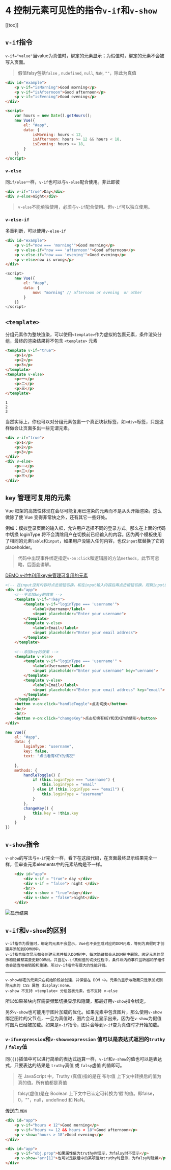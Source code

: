 # 4 控制元素可见性的指令`v-if`和`v-show`

[[toc]]

## `v-if`指令

`v-if="value"`当value为真值时，绑定的元素显示；为假值时，绑定的元素不会被写入页面。

>假值falsy包括`false` , `nudefined`, `null`, `NaN`, `""`，除此为真值

```html
<div id="example">
    <p v-if="isMorning">Good morning</p>
    <p v-if="isAfternoon">Good afternoon</p>
    <p v-if="isEvening">Good evening</p>
</div>

<script>
    var hours = new Date().getHours();
    new Vue({
        el: "#app",
        data: {
            isMorning: hours < 12,
            isAfternoon: hours >= 12 && hours < 18,
            isEvening: hours >= 18,
        }
    )}
</script>
```
### `v-else`

同`if/else`一样，`v-if`也可以与`v-else`配合使用。非此即彼
```html
<div v-if="true">Day</div>
<div v-else>night</div>
```
>`v-else`不能单独使用，必须与`v-if`配合使用。但`v-if`可以独立使用。

### `v-else-if`

多重判断，可以使用`v-else-if`
```html
<div id="example">
    <p v-if="now === 'morning'">Good morning</p>
    <p v-else-if="now === 'afternoon'">Good afternoon</p>
    <p v-else-if="now === 'evening'">Good evening</p>
    <p v-else>now is wrong</p>
</div>
```
```js
<script>
    new Vue({
        el: "#app",
        data: {
            now: "morning" // afternoon or evening  or other
        }
    )}
</script>
```

## `<template>`

分组元素作为整块渲染，可以使用`<template>`作为虚拟的包裹元素，条件渲染分组，最终的渲染结果将不包含 `<template>` 元素
```html
<template v-if="true">
    <p>1</p>
    <p>2</p>
    <p>3</p>
</template>
<template v-else>
    <p>一</p>
    <p>二</p>
    <p>三</p>
</template>
```
    1
    2
    3

当然实际上，你也可以对分组元素包裹一个真正块状标签，如`<div>`标签，只是这样做会让页面多出一些无谓元素。
```html
<div v-if="true">
    <p>1</p>
    <p>2</p>
    <p>3</p>
</div>
<div v-else>
    <p>一</p>
    <p>二</p>
    <p>三</p>
</div>
```

## `key` 管理可复用的元素

Vue 框架的高效性体现在会尽可能复用已渲染的元素而不是从头开始渲染。这么做除了使 Vue 变得非常快之外，还有其它一些好处。

例如：模拟登录页面的输入框，允许用户选择不同的登录方式。那么在上面的代码中切换 loginType 将不会清除用户在切换前已经输入的内容。因为两个模板使用了相同的元素`lable`和`input`，如果用户没输入任何内容，也仅`input`框替换了它的 placeholder。

>代码中出现事件绑定指定`v-on:click`和逻辑层的方法`methods`，此节可忽略，后面会讲解。

[DEMO v-if中利用key来管理可复用的元素](https://jsrun.net/JsXKp/edit)

```html
<!-- 在input没有内容时点击按钮切换，和在input输入内容后再点击按钮切换，观察input的值变化 -->
<div id="app">
    <!--不添加key的效果 -->    
    <template v-if="!key">
        <template v-if="loginType === 'username'">
            <label>Username</label>
            <input placeholder="Enter your username">
        </template>
        <template v-else>
            <label>Email</label>
            <input placeholder="Enter your email address">
        </template>
    </template>
    
    <!--添加key的效果 -->
    <template v-else>
        <template v-if="loginType === 'username'" >
            <label>Username</label>
            <input placeholder="Enter your username" key="uername">
        </template>
        <template v-else>
            <label>Email</label>
            <input placeholder="Enter your email address" key="email">
        </template>
    </template>
    <button v-on:click="handleToggle">点击切换</button>
    <br/>
    <br/>
    <button v-on:click="changeKey">点击切换有KEY和无KEY的情形</button>
</div>
```
```js
new Vue({
    el: "#app",
    data: {
        loginType: "username",
        key: false,
        text: "点击看有KEY的情况"
        
    },
    methods: {
        handleToggle() {
            if (this.loginType === "username") {
                this.loginType = "email"
            } else if (this.loginType === "email") {
                this.loginType = "username"
            }
        },
        changeKey() {
            this.key = !this.key
        }
    }
})
```

## `v-show`指令

`v-show`的写法与`v-if`完全一样，看下在这段代码，在页面最终显示结果完全一样，但审查元素elements中的元素结构是不一样。

```html
    <div id="app">
        <div v-if = "true"> day </div>
        <div v-if = "false"> night </div>
        <br/>
        <div v-show = "true">day</div>
        <div v-show = "false">night</div>
    </div>
```
![显示结果](../image/show.png)

## `v-if`和`v-show`的区别

    v-if指令为假值时，绑定的元素不会显示，Vue也不会生成对应的DOM元素，等到为真假时才创建并添加到DOM树中。
    v-if指令每次显示都会创建元素并插入DOM树中，每次隐藏都会从DOM树中删除，绑定元素的显示和隐藏都需要更新DOM树。并且在v-if真假值的切换过程中，条件块内的事件监听器和子组件也会适当地被销毁和重建。所以v-if指令有很大的性能开销。
---
    v-show绑定的元素只在初始阶段被创建，并保留在 DOM 中。元素的显示与隐藏只是添加或删除元素的 CSS 属性 display:none。
    v-show 不支持 <template> 分组包裹元素，也不支持 v-else

所以如果某块内容需要频繁切换显示和隐藏，那最好用`v-show`指令绑定。

另外`v-show`也可能用于图片加载的优化。如果元素中包含图片，那么使用`v-show`绑定图片的父节点，一旦为真值时，图片会马上显示出来，因为在`v-show`为假值时图片已经被加载。如果是`v-if`指令，图片会等到`v-if`变为真值时才开始加载。

### `v-if=expression`和`v-show=expression` 值可以是表达式返回的`truthy` / `falsy`值

同`{{}}`插值中可以进行简单的表达式运算一样，`v-if`和`v-show`的值也可以是表达式，只要表达的结果是 `truthy`真值 或 `falsy`虚值 的值即可。
> 在 JavaScript 中，Truthy (真值)指的是在 布尔值 上下文中转换后的值为真的值。所有值都是真值

>falsy(虚值)是在 Boolean 上下文中已认定可转换为‘假‘的值。即false，0，""，null，undefined 和 NaN。

[传送门 `MDN`](https://developer.mozilla.org/zh-CN/docs/Glossary/Truthy)

```html
<div id="app">
    <p v-if="hours < 12">Good morning</p>
    <p v-if="hours >= 12 && hours < 18">Good afternoon</p>
    <p v-show="hours > 18">Good evening</p>
</div>
```

```html
<div id="app">
    <p v-if="obj.prop">如果属性值为truthy时显示，为falsy时不显示</p>
    <p v-show="arr[1]">也可以是数组中的某项值为truthy时显示，为falsy时隐藏</p>
</div>
```




